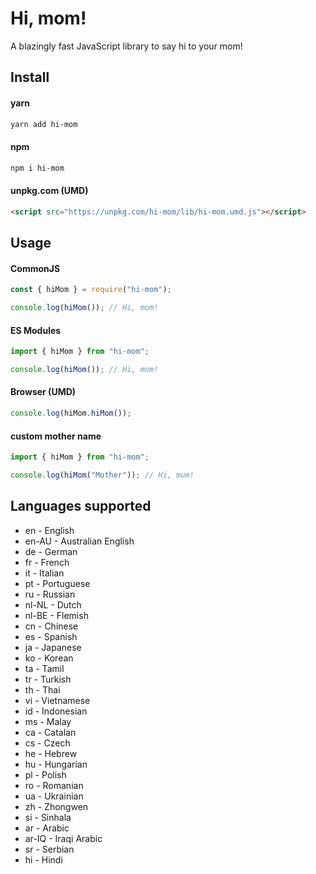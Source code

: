# Hi, mom!

A blazingly fast JavaScript library to say hi to your mom!

## Install

#### yarn

```bash
yarn add hi-mom
```

#### npm

```bash
npm i hi-mom
```

#### unpkg.com (UMD)

```html
<script src="https://unpkg.com/hi-mom/lib/hi-mom.umd.js"></script>
```

## Usage

#### CommonJS

```javascript
const { hiMom } = require("hi-mom");

console.log(hiMom()); // Hi, mom!
```

#### ES Modules

```javascript
import { hiMom } from "hi-mom";

console.log(hiMom()); // Hi, mom!
```

#### Browser (UMD)

```javascript
console.log(hiMom.hiMom());
```

#### custom mother name

```javascript
import { hiMom } from "hi-mom";

console.log(hiMom("Mother")); // Hi, mum!
```

## Languages supported

- en - English
- en-AU - Australian English
- de - German
- fr - French
- it - Italian
- pt - Portuguese
- ru - Russian
- nl-NL - Dutch
- nl-BE - Flemish
- cn - Chinese
- es - Spanish
- ja - Japanese
- ko - Korean
- ta - Tamil
- tr - Turkish
- th - Thai
- vi - Vietnamese
- id - Indonesian
- ms - Malay
- ca - Catalan
- cs - Czech
- he - Hebrew
- hu - Hungarian
- pl - Polish
- ro - Romanian
- ua - Ukrainian
- zh - Zhongwen
- si - Sinhala
- ar - Arabic
- ar-IQ - Iraqi Arabic
- sr - Serbian
- hi - Hindi
